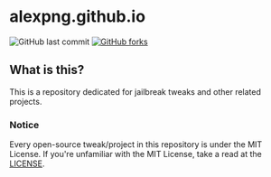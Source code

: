 # alexpng.github.io
![GitHub last commit](https://img.shields.io/github/last-commit/alexPNG/alexpng.github.io.svg?style=for-the-badge) [![GitHub forks](https://img.shields.io/github/license/alexPNG/alexpng.github.io.svg?style=for-the-badge)](https://github.com/alexPNG/alexpng.github.io/license)

## What is this?
This is a repository dedicated for jailbreak tweaks and other related projects.

### Notice
Every open-source tweak/project in this repository is under the MIT License. If you're unfamiliar with the MIT License, take a read at the [LICENSE](https://github.com/alexPNG/alexpng.github.io/blob/master/LICENSE). 
